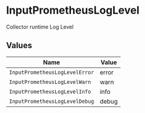 # InputPrometheusLogLevel

Collector runtime Log Level


## Values

| Name                           | Value                          |
| ------------------------------ | ------------------------------ |
| `InputPrometheusLogLevelError` | error                          |
| `InputPrometheusLogLevelWarn`  | warn                           |
| `InputPrometheusLogLevelInfo`  | info                           |
| `InputPrometheusLogLevelDebug` | debug                          |